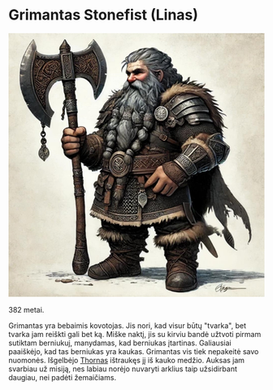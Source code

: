 # Grimantas Stonefist (Linas)

![](../../static/img/group/Grimantas.jpeg)

382 metai.

Grimantas yra bebaimis kovotojas. Jis nori, kad visur būtų "tvarka", bet tvarka jam reiškti gali bet ką. Miške naktį, jis su kirviu bandė užtvoti pirmam sutiktam berniukuj, manydamas, kad berniukas įtartinas. Galiausiai paaiškėjo, kad tas berniukas yra kaukas. Grimantas vis tiek nepakeitė savo nuomonės. Išgelbėjo [Thornas](Thorn-Shagar) ištraukęs jį iš kauko medžio. Auksas jam svarbiau už misiją, nes labiau norėjo nuvaryti arklius taip užsidirbant daugiau, nei padėti žemaičiams.